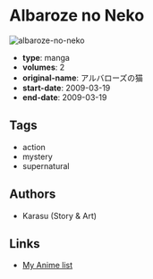 # Albaroze no Neko

![albaroze-no-neko](https://cdn.myanimelist.net/images/manga/3/59215.jpg)

-   **type**: manga
-   **volumes**: 2
-   **original-name**: アルバローズの猫
-   **start-date**: 2009-03-19
-   **end-date**: 2009-03-19

## Tags

-   action
-   mystery
-   supernatural

## Authors

-   Karasu (Story & Art)

## Links

-   [My Anime list](https://myanimelist.net/manga/32287/Albaroze_no_Neko)
